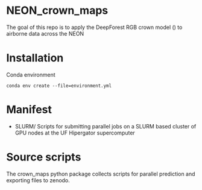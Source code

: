 # NEON_crown_maps

The goal of this repo is to apply the DeepForest RGB crown model () to airborne data across the NEON

# Installation

Conda environment

```
conda env create --file=environment.yml
```

# Manifest

* SLURM/ Scripts for submitting parallel jobs on a SLURM based cluster of GPU nodes at the UF Hipergator supercomputer

# Source scripts

The crown_maps python package collects scripts for parallel prediction and exporting files to zenodo.

